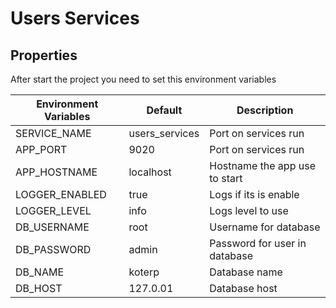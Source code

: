 # Users Services

## Properties

After start the project you need to set this environment variables

| Environment Variables | Default        | Description          				 |
|-----------------------|----------------|-------------------------------|
| SERVICE_NAME          | users_services | Port on services run          |
| APP_PORT              | 9020      		 | Port on services run          |
| APP_HOSTNAME          | localhost 		 | Hostname the app use to start |
| LOGGER_ENABLED        | true      		 | Logs if its is enable         |
| LOGGER_LEVEL          | info      		 | Logs level to use             |
| DB_USERNAME           | root      		 | Username for database         |
| DB_PASSWORD           | admin     		 | Password for user in database |
| DB_NAME               | koterp    	 	 | Database name                 |
| DB_HOST               | 127.0.01  		 | Database host                 |

